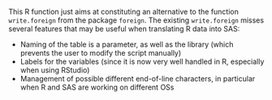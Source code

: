 This R function just aims at constituting an alternative to the function `write.foreign` from the package `foreign`. The existing `write.foreign` misses several features that may be useful when translating R data into SAS:
* Naming of the table is a parameter, as well as the library (which prevents the user to modify the script manually)
* Labels for the variables (since it is now very well handled in R, especially when using RStudio)
* Management of possible different end-of-line characters, in particular when R and SAS are working on different OSs